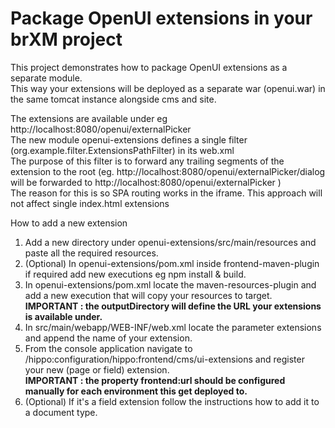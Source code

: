 # Package OpenUI extensions in your brXM project
This project demonstrates how to package OpenUI extensions as a separate module.  
This way your extensions will be deployed as a separate war (openui.war) in the same tomcat instance alongside cms and site.

The extensions are available under eg http://localhost:8080/openui/externalPicker  
The new module openui-extensions defines a single filter (org.example.filter.ExtensionsPathFilter) in its web.xml  
The purpose of this filter is to forward any trailing segments of the extension to the root (eg. http://localhost:8080/openui/externalPicker/dialog will be forwarded to http://localhost:8080/openui/externalPicker )  
The reason for this is so SPA routing works in the iframe. This approach will not affect single index.html extensions 

How to add a new extension
1. Add a new directory under openui-extensions/src/main/resources and paste all the required resources.
2. (Optional) In openui-extensions/pom.xml inside frontend-maven-plugin if required add new executions eg npm install & build.
3. In openui-extensions/pom.xml locate the maven-resources-plugin and add a new execution that will copy your resources to target.  
**IMPORTANT : the outputDirectory will define the URL your extensions is available under.**
4. In src/main/webapp/WEB-INF/web.xml locate the parameter extensions and append the name of your extension.
5. From the console application navigate to /hippo:configuration/hippo:frontend/cms/ui-extensions and register your new (page or field) extension.  
**IMPORTANT : the property frontend:url should be configured manually for each environment this get deployed to.**
6. (Optional) If it's a field extension follow the instructions how to add it to a document type.